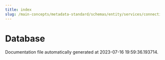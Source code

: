 ```yaml
---
title: index
slug: /main-concepts/metadata-standard/schemas/entity/services/connections/database
---
```


# Database

Documentation file automatically generated at 2023-07-16 19:59:36.193714.
